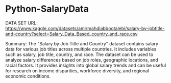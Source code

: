 # Python-SalaryData
DATA SET URL: https://www.kaggle.com/datasets/amirmahdiabbootalebi/salary-by-jobtitle-and-country?select=Salary_Data_Based_country_and_race.csv


Summary:
The "Salary by Job Title and Country" dataset contains salary data for various job titles
across multiple countries. It includes variables such as salary, job title, country, and race.
The dataset can be used to analyze salary differences based on job roles, geographic
locations, and racial factors. It provides insights into global salary trends and can be useful
for research on income disparities, workforce diversity, and regional economic conditions.
